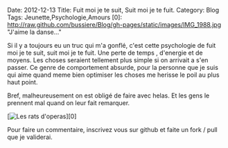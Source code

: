 Date: 2012-12-13
Title: Fuit moi je te suit, Suit moi je te fuit.
Category: Blog
Tags: Jeunette,Psychologie,Amours
[0]: http://raw.github.com/bussiere/Blog/gh-pages/static/images/IMG_1988.jpg  "J'aime la danse..."

Si il y a toujours eu un truc qui m'a gonflé, c'est cette psychologie de fuit moi je te suit, suit moi je te fuit.
Une perte de temps , d'energie et de moyens. Les choses seraient tellement plus simple si on arrivait a s'en passer.
Ce genre de comportement absurde, pour la personne que je suis qui aime quand meme bien optimiser les choses me herisse le poil au plus haut point.

Bref, malheureusement on est obligé de faire avec helas. Et les gens le prennent mal quand on leur fait remarquer.

[![Les rats d'operas](http://raw.github.com/bussiere/Blog/gh-pages/static/images/IMG_1988_thumb.jpg)][0]

Pour faire un commentaire, inscrivez vous sur github et faite un fork / pull que je validerai.

